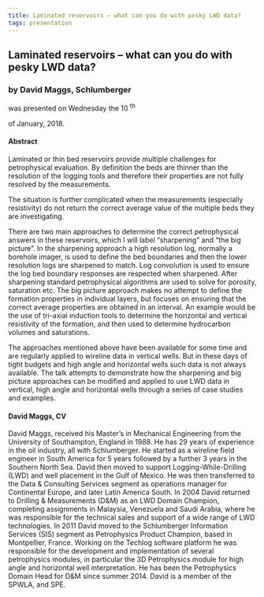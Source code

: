 ```yaml
---
title: Laminated reservoirs – what can you do with pesky LWD data?
tags: presentation 
---
```



		
<h2>
Laminated reservoirs – what can you do with pesky LWD data?
</h2>

 



		
<h3>
by David Maggs, Schlumberger
</h3>

 



 
<p>
was presented on Wednesday the 10
<sup>
th
</sup>

 of January, 2018.
</p>

	



<h4>
Abstract
</h4>



            
<p>
Laminated or thin bed reservoirs provide multiple challenges for petrophysical evaluation. By definition the beds are thinner than the resolution of the logging tools and therefore their properties are not fully resolved by the measurements. 

</p>

<p>
The situation is further complicated when the measurements (especially resistivity) do not return the correct average value of the multiple beds they are investigating. 

</p>

<p>
There are two main approaches to determine the correct petrophysical answers in these reservoirs, which I will label “sharpening” and “the big picture”. In the sharpening approach a high resolution log, normally a borehole imager, is used to define the bed boundaries and then the lower resolution logs are sharpened to match. Log convolution is used to ensure the log bed boundary responses are respected when sharpened. After sharpening standard petrophysical algorithms are used to solve for porosity, saturation etc. The big picture approach makes no attempt to define the formation properties in individual layers, but focuses on ensuring that the correct average properties are obtained in an interval. An example would be the use of tri-axial induction tools to determine the horizontal and vertical resistivity of the formation, and then used to determine hydrocarbon volumes and saturations.

</p>

<p>
The approaches mentioned above have been available for some time and are regularly applied to wireline data in vertical wells. But in these days of tight budgets and high angle and horizontal wells such data is not always available. The talk attempts to demonstrate how the sharpening and big picture approaches can be modified and applied to use LWD data in vertical, high angle and horizontal wells through a series of case studies and examples.

</p>

   

<h4>
David Maggs, CV
</h4>



<p>
David Maggs, received his Master’s in Mechanical Engineering from the University of Southampton, England in 1988. He has 29 years of experience in the oil industry, all with Schlumberger. He started as a wireline field engineer in South America for 5 years followed by a further 3 years in the Southern North Sea. David then moved to support Logging-While-Drilling (LWD) and well placement in the Gulf of Mexico. He was then transferred to the Data & Consulting Services segment as operations manager for Continental Europe, and later Latin America South. In 2004 David returned to Drilling & Measurements (D&M) as an LWD Domain Champion, completing assignments in Malaysia, Venezuela and Saudi Arabia, where he was responsible for the technical sales and support of a wide range of LWD technologies. In 2011 David moved to the Schlumberger Information Services (SIS) segment as Petrophysics Product Champion, based in Montpellier, France. Working on the Techlog software platform he was responsible for the development and implementation of several petrophysics modules, in particular the 3D Petrophysics module for high angle and horizontal well interpretation. He has been the Petrophysics Domain Head for D&M since summer 2014. David is a member of the SPWLA, and SPE.
</p>



